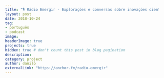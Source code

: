 ```yaml
---
title: "🎙 Rádio Emergir - Explorações e conversas sobre inovações científicas, sociais e culturais que inspiram e criam um mundo de maior resiliência."
layout: post
date: 2018-10-24
tag:
- português
- podcast
image:
headerImage: true
projects: true
hidden: true # don't count this post in blog pagination
description: 
category: project
author: danilo
externalLink: "https://anchor.fm/radio-emergir"
---
```

